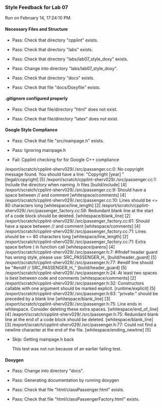 ### Style Feedback for Lab 07

Run on February 14, 17:24:10 PM.


#### Necessary Files and Structure

+ Pass: Check that directory "cpplint" exists.

+ Pass: Check that directory "labs" exists.

+ Pass: Check that directory "labs/lab07_style_doxy" exists.

+ Pass: Change into directory "labs/lab07_style_doxy".

+ Pass: Check that directory "docs" exists.

+ Pass: Check that file "docs/Doxyfile" exists.


#### .gitignore configured properly

+ Pass: Check that file/directory "html" does not exist.

+ Pass: Check that file/directory "latex" does not exist.


#### Google Style Compliance

+ Pass: Check that file "src/mainpage.h" exists.

+ Pass: Ignoring mainpage.h



+ Fail: Cpplint checking for for Google C++ compliance

/export/scratch/cpplint-sherv029/./src/passenger.cc:0:  No copyright message found.  You should have a line: "Copyright [year] <Copyright Owner>"  [legal/copyright] [5]
/export/scratch/cpplint-sherv029/./src/passenger.cc:1:  Include the directory when naming .h files  [build/include] [4]
/export/scratch/cpplint-sherv029/./src/passenger.cc:9:  Should have a space between // and comment  [whitespace/comments] [4]
/export/scratch/cpplint-sherv029/./src/passenger.cc:10:  Lines should be <= 80 characters long  [whitespace/line_length] [2]
/export/scratch/cpplint-sherv029/./src/passenger_factory.cc:58:  Redundant blank line at the start of a code block should be deleted.  [whitespace/blank_line] [2]
/export/scratch/cpplint-sherv029/./src/passenger_factory.cc:61:  Should have a space between // and comment  [whitespace/comments] [4]
/export/scratch/cpplint-sherv029/./src/passenger_factory.cc:71:  Lines should be <= 80 characters long  [whitespace/line_length] [2]
/export/scratch/cpplint-sherv029/./src/passenger_factory.cc:71:  Extra space before ( in function call  [whitespace/parens] [4]
/export/scratch/cpplint-sherv029/./src/passenger.h:7:  #ifndef header guard has wrong style, please use: SRC_PASSENGER_H_  [build/header_guard] [5]
/export/scratch/cpplint-sherv029/./src/passenger.h:77:  #endif line should be "#endif  // SRC_PASSENGER_H_"  [build/header_guard] [5]
/export/scratch/cpplint-sherv029/./src/passenger.h:24:  At least two spaces is best between code and comments  [whitespace/comments] [2]
/export/scratch/cpplint-sherv029/./src/passenger.h:32:  Constructors callable with one argument should be marked explicit.  [runtime/explicit] [5]
/export/scratch/cpplint-sherv029/./src/passenger.h:63:  "private:" should be preceded by a blank line  [whitespace/blank_line] [3]
/export/scratch/cpplint-sherv029/./src/passenger.h:75:  Line ends in whitespace.  Consider deleting these extra spaces.  [whitespace/end_of_line] [4]
/export/scratch/cpplint-sherv029/./src/passenger.h:75:  Redundant blank line at the end of a code block should be deleted.  [whitespace/blank_line] [3]
/export/scratch/cpplint-sherv029/./src/passenger.h:77:  Could not find a newline character at the end of the file.  [whitespace/ending_newline] [5]

+ Skip: Getting mainpage.h back

  This test was not run because of an earlier failing test.


#### Doxygen

+ Pass: Change into directory "docs".

+ Pass: Generating documentation by running doxygen

+ Pass: Check that file "html/classPassenger.html" exists.

+ Pass: Check that file "html/classPassengerFactory.html" exists.

